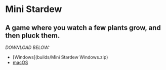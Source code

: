 # Mini Stardew

## A game where you watch a few plants grow, and then pluck them.


*DOWNLOAD BELOW:*

* [Windows](builds/Mini Stardew Windows.zip)
* [macOS](builds/Mini-Stardew.zip)
